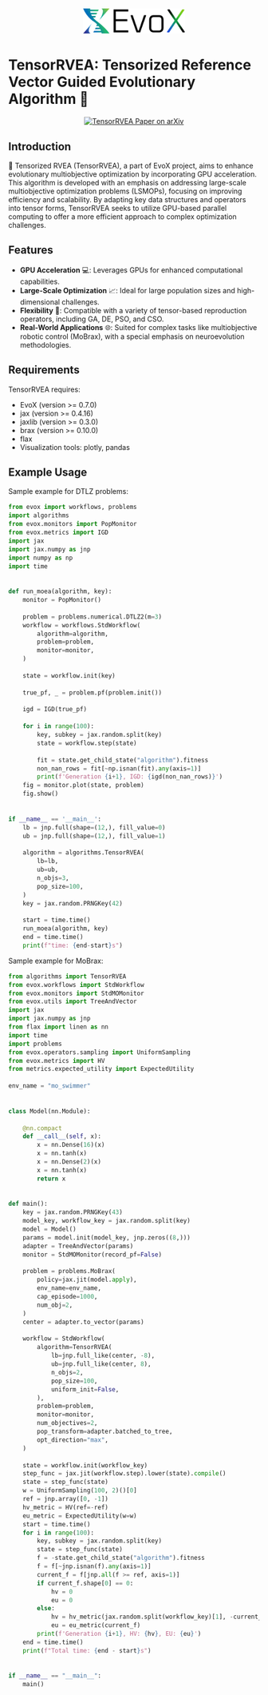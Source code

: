 <h1 align="center">
  <picture>
    <source media="(prefers-color-scheme: dark)" srcset="./assets/evox_logo_dark.png">
    <source media="(prefers-color-scheme: light)" srcset="./assets/evox_logo_light.png">
    <img alt="EvoX Logo" height="50" src="./assets/evox_logo_light.png">
  </picture>
  <br>
</h1>

# TensorRVEA: Tensorized Reference Vector Guided Evolutionary Algorithm 🌟

<p align="center">
  <a href="https://arxiv.org/">
    <img src="https://img.shields.io/badge/paper-arxiv-red?style=for-the-badge" alt="TensorRVEA Paper on arXiv">
  </a>
</p>

## Introduction
🚀 Tensorized RVEA (TensorRVEA),  a part of EvoX project, aims to enhance evolutionary multiobjective optimization by incorporating GPU acceleration. This algorithm is developed with an emphasis on addressing large-scale multiobjective optimization problems (LSMOPs), focusing on improving efficiency and scalability. By adapting key data structures and operators into tensor forms, TensorRVEA seeks to utilize GPU-based parallel computing to offer a more efficient approach to complex optimization challenges.

## Features
- **GPU Acceleration** 💻: Leverages GPUs for enhanced computational capabilities.
- **Large-Scale Optimization** 📈: Ideal for large population sizes and high-dimensional challenges.
- **Flexibility** 🔨: Compatible with a variety of tensor-based reproduction operators, including GA, DE, PSO, and CSO.
- **Real-World Applications** 🌐: Suited for complex tasks like multiobjective robotic control (MoBrax), with a special emphasis on neuroevolution methodologies.

## Requirements
TensorRVEA requires:
- EvoX (version >= 0.7.0)
- jax (version >= 0.4.16)
- jaxlib (version >= 0.3.0)
- brax (version >= 0.10.0)
- flax
- Visualization tools: plotly, pandas


## Example Usage
Sample example for DTLZ problems:

```python
from evox import workflows, problems
import algorithms
from evox.monitors import PopMonitor
from evox.metrics import IGD
import jax
import jax.numpy as jnp
import numpy as np
import time


def run_moea(algorithm, key):
    monitor = PopMonitor()

    problem = problems.numerical.DTLZ2(m=3)
    workflow = workflows.StdWorkflow(
        algorithm=algorithm,
        problem=problem,
        monitor=monitor,
    )

    state = workflow.init(key)

    true_pf, _ = problem.pf(problem.init())

    igd = IGD(true_pf)

    for i in range(100):
        key, subkey = jax.random.split(key)
        state = workflow.step(state)

        fit = state.get_child_state("algorithm").fitness
        non_nan_rows = fit[~np.isnan(fit).any(axis=1)]
        print(f'Generation {i+1}, IGD: {igd(non_nan_rows)}')
    fig = monitor.plot(state, problem)
    fig.show()


if __name__ == '__main__':
    lb = jnp.full(shape=(12,), fill_value=0)
    ub = jnp.full(shape=(12,), fill_value=1)

    algorithm = algorithms.TensorRVEA(
        lb=lb,
        ub=ub,
        n_objs=3,
        pop_size=100,
    )
    key = jax.random.PRNGKey(42)

    start = time.time()
    run_moea(algorithm, key)
    end = time.time()
    print(f"time: {end-start}s")
```

Sample example for MoBrax:

```python
from algorithms import TensorRVEA
from evox.workflows import StdWorkflow
from evox.monitors import StdMOMonitor
from evox.utils import TreeAndVector
import jax
import jax.numpy as jnp
from flax import linen as nn
import time
import problems
from evox.operators.sampling import UniformSampling
from evox.metrics import HV
from metrics.expected_utility import ExpectedUtility

env_name = "mo_swimmer"


class Model(nn.Module):

    @nn.compact
    def __call__(self, x):
        x = nn.Dense(16)(x)
        x = nn.tanh(x)
        x = nn.Dense(2)(x)
        x = nn.tanh(x)
        return x


def main():
    key = jax.random.PRNGKey(43)
    model_key, workflow_key = jax.random.split(key)
    model = Model()
    params = model.init(model_key, jnp.zeros((8,)))
    adapter = TreeAndVector(params)
    monitor = StdMOMonitor(record_pf=False)

    problem = problems.MoBrax(
        policy=jax.jit(model.apply),
        env_name=env_name,
        cap_episode=1000,
        num_obj=2,
    )
    center = adapter.to_vector(params)

    workflow = StdWorkflow(
        algorithm=TensorRVEA(
            lb=jnp.full_like(center, -8),
            ub=jnp.full_like(center, 8),
            n_objs=2,
            pop_size=100,
            uniform_init=False,
        ),
        problem=problem,
        monitor=monitor,
        num_objectives=2,
        pop_transform=adapter.batched_to_tree,
        opt_direction="max",
    )

    state = workflow.init(workflow_key)
    step_func = jax.jit(workflow.step).lower(state).compile()
    state = step_func(state)
    w = UniformSampling(100, 2)()[0]
    ref = jnp.array([0, -1])
    hv_metric = HV(ref=-ref)
    eu_metric = ExpectedUtility(w=w)
    start = time.time()
    for i in range(100):
        key, subkey = jax.random.split(key)
        state = step_func(state)
        f = -state.get_child_state("algorithm").fitness
        f = f[~jnp.isnan(f).any(axis=1)]
        current_f = f[jnp.all(f >= ref, axis=1)]
        if current_f.shape[0] == 0:
            hv = 0
            eu = 0
        else:
            hv = hv_metric(jax.random.split(workflow_key)[1], -current_f)
            eu = eu_metric(current_f)
        print(f'Generation {i+1}, HV: {hv}, EU: {eu}')
    end = time.time()
    print(f"Total time: {end - start}s")


if __name__ == "__main__":
    main()
```

